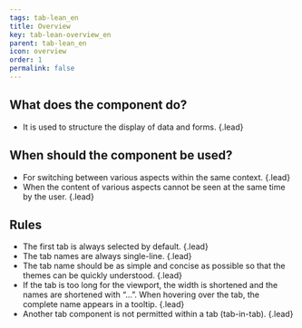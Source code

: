 ```yaml
---
tags: tab-lean_en
title: Overview
key: tab-lean-overview_en
parent: tab-lean_en
icon: overview
order: 1
permalink: false  
---
```


## What does the component do?
* It is used to structure the display of data and forms. {.lead}

## When should the component be used? 
* For switching between various aspects within the same context. {.lead}
* When the content of various aspects cannot be seen at the same time by the user. {.lead}

## Rules
* The first tab is always selected by default. {.lead}
* The tab names are always single-line. {.lead}
* The tab name should be as simple and concise as possible so that the themes can be quickly understood. {.lead}
* If the tab is too long for the viewport, the width is shortened and the names are shortened with “…”. When hovering over the tab, the complete name appears in a <sbb-link variant="inline" type="button" href="/en/design-system/lean/components/tooltip">tooltip</sbb-link>. {.lead}
* Another tab component is not permitted within a tab (tab-in-tab). {.lead}

